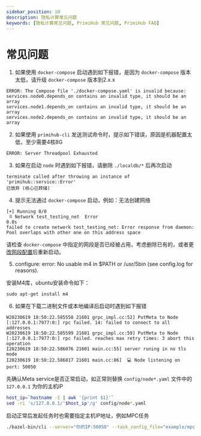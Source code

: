 ```yaml
---
sidebar_position: 10
description: 隐私计算常见问题
keywords: [隐私计算常见问题, PrimiHub 常见问题, PrimiHub FAQ]
---
```


# 常见问题

1. 如果使用 `docker-compose` 启动遇到如下报错，是因为 `docker-compose` 版本太低，请升级 `docker-compose` 版本到2.x.x
```shell
ERROR: The Compose file './docker-compose.yaml' is invalid because:
services.node0.depends_on contains an invalid type, it should be an array
services.node1.depends_on contains an invalid type, it should be an array
services.node2.depends_on contains an invalid type, it should be an array
```

2. 如果使用 `primihub-cli` 发送测试命令时，提示如下错误，原因是机器配置太低，至少需要4核8G
```shell
ERROR: Server Threadpool Exhausted
```

3. 如果在启动 `node` 时遇到如下报错，请删除 `./localdb/*` 后再次启动
```shell
terminate called after throwing an instance of 'primihub::service::Error'
已放弃 (核心已转储)
```

4. 提示无法通过 `docker-compose` 启动，例如：无法创建网络
```shell
[+] Running 0/0
 ⠿ Network test_testing_net  Error                                                                                                    0.0s
failed to create network test_testing_net: Error response from daemon: Pool overlaps with other one on this address space
```

请检查 `docker-compose` 中指定的网段是否已经被占用，考虑删除已有的，或者更[改网段配置](https://docs.docker.com/compose/networking/)后重新启动。

5. configure: error: No usable m4 in $PATH or /usr/5bin (see config.log for reasons).

安装M4库，ubuntu安装命令如下：
```
sudo apt-get install m4
```
6. 如果在下载二进制文件或本地编译后启动时遇到如下报错
```
W20230619 18:50:22.585558 21601 grpc_impl.cc:52] PutMeta to Node [:127.0.0.1:7977:0:] rpc failed. 14: failed to connect to all addresses
W20230619 18:50:22.585599 21601 grpc_impl.cc:59] PutMeta to Node [:127.0.0.1:7977:0:] rpc failed. reaches max retry times: 3 abort this operation
I20230619 18:50:22.586076 21601 main.cc:55] server runing in no tls mode
I20230619 18:50:22.586817 21601 main.cc:86]  💻 Node listening on port: 50050
```
先确认Meta service是否正常启动，如正常则替换 `config/node*.yaml` 文件中的 `127.0.0.1` 为你的主机IP
```bash
host_ip=`hostname -I | awk '{print $1}'`
sed -ri 's/127.0.0.1/'$host_ip'/g' config/node*.yaml
```
启动正常后发起任务时也需要指定主机IP地址，例如MPC任务
```bash
./bazel-bin/cli --server="你的IP:50050" --task_config_file="example/mpc_lr_task_conf.json"
```